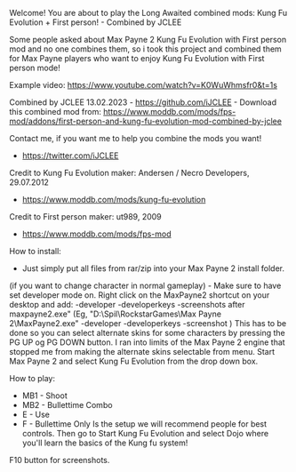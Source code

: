 Welcome! You are about to play the Long Awaited combined mods: Kung Fu Evolution + First person! - Combined by JCLEE

Some people asked about Max Payne 2 Kung Fu Evolution with First person mod and no one combines them, so i took this project and combined them for Max Payne players who want to enjoy Kung Fu Evolution with First person mode!

Example video: https://www.youtube.com/watch?v=K0WuWhmsfr0&t=1s

Combined by JCLEE 13.02.2023 - https://github.com/iJCLEE - Download this combined mod from: https://www.moddb.com/mods/fps-mod/addons/first-person-and-kung-fu-evolution-mod-combined-by-jclee

Contact me, if you want me to help you combine the mods you want! 
- https://twitter.com/iJCLEE


Credit to Kung Fu Evolution maker: Andersen / Necro Developers, 29.07.2012
- https://www.moddb.com/mods/kung-fu-evolution

Credit to First person maker: ut989, 2009
- https://www.moddb.com/mods/fps-mod

How to install:
- Just simply put all files from rar/zip into your Max Payne 2 install folder.

(if you want to change character in normal gameplay) - Make sure to have set developer mode on. Right click on the MaxPayne2 shortcut on your desktop and add: -developer -developerkeys -screenshots after maxpayne2.exe" (Eg, "D:\Spil\RockstarGames\Max Payne 2\MaxPayne2.exe" -developer -developerkeys -screenshot ) This has to be done so you can select alternate skins for some characters by pressing the PG UP og PG DOWN button. I ran into limits of the Max Payne 2 engine that stopped me from making the alternate skins selectable from menu. Start Max Payne 2 and select Kung Fu Evolution from the drop down box.

How to play:

- MB1 - Shoot
- MB2 - Bullettime Combo
- E - Use
- F - Bullettime Only
Is the setup we will recommend people for best controls. Then go to Start Kung Fu Evolution and select Dojo where you'll learn the basics of the Kung fu system!

F10 button for screenshots.


